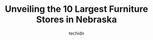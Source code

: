 ---
layout: ampstory
image: https://i0.wp.com/paketmu.com/wp-content/uploads/2023/06/allens-home-0-in-nebraska-1686371076.jpeg?resize=640,853
author: techidn
featured: false
description: Explore the diverse Furniture Store scene in Nebraska, home to an incredible selection of 10 establishments catering to every taste. Whether youre in search of iconic favorites or undiscove
title: Unveiling the 10 Largest Furniture Stores in Nebraska
cover:
   title: Unveiling the 10 Largest Furniture Stores in Nebraska
   subtitle: RICKPATE
   background: https://paketmu.com/wp-content/uploads/2023/06/allens-home-0-in-nebraska-1686371076.jpeg

pages: 
 - layout: thirds
   top: <h1>#1 Nebraska Furniture Mart</h1>
   bottom: "<p>We went to Nebraska Furniture Mart for a few things today. We had to go look for a new bed for my child and the selection was amazing. After that we went to grab some hea</p>"
   background: https://paketmu.com/wp-content/uploads/2023/06/allens-home-1-in-nebraska-1686371077.jpeg
   backgroundblur: true
 - layout: thirds
   top: <h1>#2 Mrs Bs Clearance & Factory Outlet Center</h1>
   bottom: "<p>The prices are great. The man helping us with the rugs was great. While looking at entertainment centers it took a long time for someone to acknowledge us. Once they did </p>"
   background: https://paketmu.com/wp-content/uploads/2023/06/allens-home-2-in-nebraska-1686371078.jpeg
   cta:
      link: https://paketmu.com/unveiling-the-10-largest-furniture-stores-in-nebraska/
      text: Unveiling the 10 Largest Furniture Stores in Nebraska
 - layout: thirds
   top: <h1>#3 7 Day Furniture & Mattress Store</h1>
   bottom: "<p>We went into this store and were greeted right away by Mike Klug. We told him what we were looking for (sofa & chairs) and he directed us to where we should look. He chec</p>"
   background: https://paketmu.com/wp-content/uploads/2023/06/allens-home-3-in-nebraska-1686371079.jpeg
   cta:
      link: https://paketmu.com/unveiling-the-10-largest-furniture-stores-in-nebraska/
      text: Unveiling the 10 Largest Furniture Stores in Nebraska
 - layout: thirds
   top: <h1>#4 7 Day Furniture and Mattress Store</h1>
   bottom: "<p>4911 S 72nd St, Omaha, NE 68127, United States</p>"
   background: https://images.unsplash.com/photo-1534312527009-56c7016453e6?ixlib=rb-4.0.3&ixid=MnwxMjA3fDB8MHxwaG90by1wYWdlfHx8fGVufDB8fHx8&auto=format&fit=crop&w=640&h=853&q=80
   cta:
      link: https://paketmu.com/unveiling-the-10-largest-furniture-stores-in-nebraska/
      text: Unveiling the 10 Largest Furniture Stores in Nebraska
 - layout: thirds
   top: <h1>#5 Furniture Row</h1>
   bottom: "<p>5000 N 27th St, Lincoln, NE 68521, United States</p>"
   background: https://images.unsplash.com/photo-1541356665065-22676f35dd40?ixlib=rb-4.0.3&ixid=MnwxMjA3fDB8MHxwaG90by1wYWdlfHx8fGVufDB8fHx8&auto=format&fit=crop&w=640&h=853&q=80
   cta:
      link: https://paketmu.com/unveiling-the-10-largest-furniture-stores-in-nebraska/
      text: Unveiling the 10 Largest Furniture Stores in Nebraska
 - layout: thirds
   top: <h1>#6 Abe Krasne Home Furnishings</h1>
   bottom: "<p>450 N Main St, Fremont, NE 68025, United States</p>"
   background: https://images.unsplash.com/photo-1549241520-425e3dfc01cb?ixlib=rb-4.0.3&ixid=MnwxMjA3fDB8MHxwaG90by1wYWdlfHx8fGVufDB8fHx8&auto=format&fit=crop&w=640&h=853&q=80
   cta:
      link: https://paketmu.com/unveiling-the-10-largest-furniture-stores-in-nebraska/
      text: Unveiling the 10 Largest Furniture Stores in Nebraska
 - layout: thirds
   top: <h1>#7 The Rush Market - Omaha</h1>
   bottom: "<p>3201 S 144th St, Omaha, NE 68144, United States</p>"
   background: https://images.unsplash.com/photo-1620421680010-0766ff230392?ixlib=rb-4.0.3&ixid=MnwxMjA3fDB8MHxwaG90by1wYWdlfHx8fGVufDB8fHx8&auto=format&fit=crop&w=640&h=853&q=80
   cta:
      link: https://paketmu.com/unveiling-the-10-largest-furniture-stores-in-nebraska/
      text: Unveiling the 10 Largest Furniture Stores in Nebraska
 - layout: thirds
   middle: Continue reading...
   background: https://images.unsplash.com/photo-1564951434112-64d74cc2a2d7?ixlib=rb-4.0.3&ixid=MnwxMjA3fDB8MHxwaG90by1wYWdlfHx8fGVufDB8fHx8&auto=format&fit=crop&w=640&h=853&q=80
   cta:
      link: https://paketmu.com/unveiling-the-10-largest-furniture-stores-in-nebraska/
      text: Unveiling the 10 Largest Furniture Stores in Nebraska
      
---